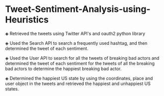 # Tweet-Sentiment-Analysis-using-Heuristics

◈ Retrieved the tweets using Twitter API's and oauth2 python library

◈ Used the Search API to search a frequently used hashtag, and then determined the tweet of each sentiment.

◈ Used the User API to search for all the tweets of breaking bad actors and determined the tweet of each sentiment for the tweets of all the breaking bad actors to determine the happiest breaking bad actor.

◈ Determined the happiest US state by using the coordinates, place and user object in the tweets and retrieved the happiest and unhappiest US states.
